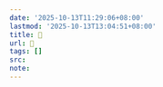 ```yaml
---
date: '2025-10-13T11:29:06+08:00'
lastmod: '2025-10-13T13:04:51+08:00'
title: 󰠅
url: 󰠅
tags: []
src:
note:
---
```

